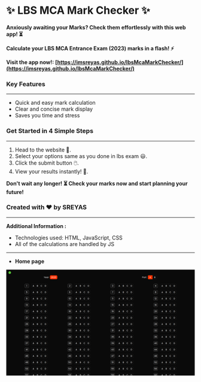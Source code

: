 # ✨ LBS MCA Mark Checker ✨

**Anxiously awaiting your Marks? Check them effortlessly with this web app! ⏳**

**Calculate your LBS MCA Entrance Exam (2023) marks in a flash! ⚡️**

**Visit the app now!: [https://imsreyas.github.io/lbsMcaMarkChecker/](https://imsreyas.github.io/lbsMcaMarkChecker/)**

### Key Features
---

- Quick and easy mark calculation
- Clear and concise mark display 
- Saves you time and stress 

### Get Started in 4 Simple Steps
---

1. Head to the website 🚀.
2. Select your options same as you done in lbs exam 😃.
3. Click the submit button 🖱️.
4. View your results instantly! 🎉.

**Don't wait any longer! ⏳ Check your marks now and start planning your future!**

### Created with ❤️ by **SREYAS**
---

**Additional Information :**

- Technologies used: HTML, JavaScript, CSS
- All of the calculations are handled by JS
---
- **Home page**

![Screenshot of the app's home page](./screenshot.png)

